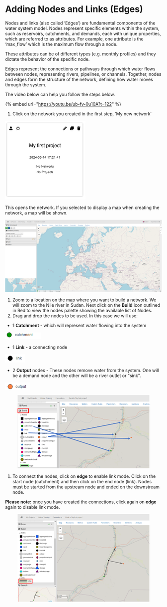 # Adding Nodes and Links (Edges)

Nodes and links (also called ‘Edges’) are fundamental components of the water system model. Nodes represent specific elements within the system, such as reservoirs, catchments, and demands, each with unique properties, which are referred to as attributes. For example, one attribute is the ‘max\_flow’ which is the maximum flow through a node.

These attributes can be of different types (e.g. monthly profiles) and they dictate the behavior of the specific node.

Edges represent the connections or pathways through which water flows between nodes, representing rivers, pipelines, or channels. Together, nodes and edges form the structure of the network, defining how water moves through the system.

The video below can help you follow the steps below.

{% embed url="https://youtu.be/ub-fv-0u10A?t=122" %}

1. Click on the network you created in the first step, ‘My new network’

![](<../../.gitbook/assets/0 (10).png>)

This opens the network. If you selected to display a map when creating the network, a map will be shown.

![](<../../.gitbook/assets/1 (10).png>)

1. Zoom to a location on the map where you want to build a network. We will zoom to the Nile river in Sudan. Next click on the **Build** icon outlined in Red to view the nodes palette showing the available list of Nodes.
2. Drag and drop the nodes to be used. In this case we will use:

* 1 **Catchment** - which will represent water flowing into the system

![](<../../.gitbook/assets/2 (9).png>)

* 1 **Link** - a connecting node

![](<../../.gitbook/assets/3 (9).png>)

* 2 **Output** nodes - These nodes remove water from the system. One will be a demand node and the other will be a river outlet or "sink".

![](<../../.gitbook/assets/4 (9).png>)

<figure><img src="../../.gitbook/assets/image (22).png" alt=""><figcaption></figcaption></figure>

1. To connect the nodes, click on **edge** to enable link mode. Click on the start node (catchment) and then click on the end node (link). Nodes must be started from the upstream node and ended on the downstream node.

**Please note:** once you have created the connections, click again on **edge** again to disable link mode.

<figure><img src="../../.gitbook/assets/image (21).png" alt=""><figcaption></figcaption></figure>
